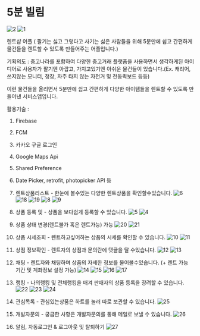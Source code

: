 # 5분 빌림

![2](https://user-images.githubusercontent.com/71608206/108620510-f70dca00-746f-11eb-98ab-4ff20094993a.PNG)
![1](https://user-images.githubusercontent.com/71608206/108620509-f6753380-746f-11eb-9b7d-7ad768334ed7.PNG)

렌트샵 어플 ( 팔기는 싫고 그렇다고 사기는 싫은 사람들을 위해 5분만에 쉽고 간편하게 물건들을 렌트할 수 있도록 만들어주는 어플입니다.)

기획의도 : 중고나라를 포함하여 다양한 중고거래 플랫폼을 사용하면서 생각하게된 아이디어로 사용자가 팔기엔 아깝고, 가지고있기엔 아쉬운 물건들이 있습니다.(Ex. 캐리어, 쓰지않는 모니터, 정장, 자주 타지 않는 자전거 및 전동퀵보드 등등)

이런 물건들을 올리면서 5분만에 쉽고 간편하게 다양한 아이템들을 렌트할 수 있도록 만들어낸 서비스앱입니다. 

활용기술 : 
1. Firebase 
2. FCM
3. 카카오 구글 로그인
4. Google Maps Api
5. Shared Preference 
6. Date Picker, retrofit, photopicker API 등 


1. 렌트상품리스트 - 한눈에 볼수있는 다양한 렌트상품을 확인할수있습니다. 
![6](https://user-images.githubusercontent.com/71608206/108620517-f9702400-746f-11eb-8074-4180a5e9dee8.PNG)
![18](https://user-images.githubusercontent.com/71608206/108625338-c177d980-748d-11eb-9e62-48f86e63034c.PNG)
![19](https://user-images.githubusercontent.com/71608206/108625340-c2a90680-748d-11eb-9a0b-4211fde5a603.PNG)
![8](https://user-images.githubusercontent.com/71608206/108620520-fb39e780-746f-11eb-8058-534f143d6ff4.PNG)
![9](https://user-images.githubusercontent.com/71608206/108620499-f2491600-746f-11eb-8009-133e6a92fe57.PNG)

2. 상품 등록 및  - 상품을 보다쉽게 등록할 수 있습니다. 
![5](https://user-images.githubusercontent.com/71608206/108620514-f83ef700-746f-11eb-921e-cdf73be1a04f.PNG)
![4](https://user-images.githubusercontent.com/71608206/108620513-f7a66080-746f-11eb-8621-3da9eb099431.PNG)

3. 상품 상태 변경(렌트불가 혹은 렌트가능) 가능
![20](https://user-images.githubusercontent.com/71608206/108625572-fc2e4180-748e-11eb-8282-ed18b9b5f5a2.PNG)
![21](https://user-images.githubusercontent.com/71608206/108625563-f59fca00-748e-11eb-9295-af22cb32b92b.PNG)

4. 상품 시세조회 - 렌트하고싶어하는 상품의 시세를 확인할 수 있습니다.
![10](https://user-images.githubusercontent.com/71608206/108620500-f37a4300-746f-11eb-9745-a6534b379642.PNG)
![11](https://user-images.githubusercontent.com/71608206/108620501-f412d980-746f-11eb-925f-001056b14add.PNG)

5. 상점 정보확인 - 렌트자의 상점과 문의란에 댓글을 달 수있습니다.
![12](https://user-images.githubusercontent.com/71608206/108620502-f4ab7000-746f-11eb-8830-9e86b0586a91.PNG)
![13](https://user-images.githubusercontent.com/71608206/108620503-f4ab7000-746f-11eb-96b7-d67a4dd185bd.PNG)

6. 채팅 - 렌트자와 채팅하며 상품의 자세한 정보를 물어볼수있습니다. (+ 렌트 가능 기간 및 계좌정보 설정 가능) 
![14](https://user-images.githubusercontent.com/71608206/108620504-f5440680-746f-11eb-9fb9-1d4862d62feb.PNG)
![15](https://user-images.githubusercontent.com/71608206/108620505-f5dc9d00-746f-11eb-9424-b9c3aec49031.PNG)
![16](https://user-images.githubusercontent.com/71608206/108620506-f5dc9d00-746f-11eb-91ab-cf408f54f1c7.PNG)
![17](https://user-images.githubusercontent.com/71608206/108620508-f6753380-746f-11eb-8116-009dd10a5f97.PNG)

7. 랭킹 - 나의랭킹 및 전체랭킹을 매겨 판매자의 상품 등록을 장려할 수 있습니다.
![22](https://user-images.githubusercontent.com/71608206/108625629-4fa08f80-748f-11eb-9ad2-1ad62c75402e.PNG)
![23](https://user-images.githubusercontent.com/71608206/108625626-4dd6cc00-748f-11eb-93e2-9b7e814ec67e.PNG)
![24](https://user-images.githubusercontent.com/71608206/108625627-4f07f900-748f-11eb-99c6-2917476bb8c6.PNG)

8. 관심목록 - 관심있는상품은 하트를 눌러 따로 보관할 수 있습니다.
![25](https://user-images.githubusercontent.com/71608206/108625650-69da6d80-748f-11eb-8bd9-3c43b50fadb3.PNG)

9. 개발자문의 - 궁금한 사항은 개발자문의를 통해 메일로 보낼 수 있습니다.
![26](https://user-images.githubusercontent.com/71608206/108625731-cb024100-748f-11eb-8f95-33aeae2bcfc1.PNG)

10. 알림, 자동로그인 & 로그아웃 및 탈퇴하기
![27](https://user-images.githubusercontent.com/71608206/108625729-ca69aa80-748f-11eb-80cf-8747420bd902.PNG)
 
